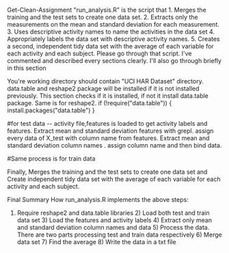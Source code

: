 Get-Clean-Assignment
"run_analysis.R" is the script that 1. Merges the training and the test sets to create one data set. 2. Extracts only the measurements on the mean and standard deviation for each measurement. 3. Uses descriptive activity names to name the activities in the data set 4. Appropriately labels the data set with descriptive activity names. 5. Creates a second, independent tidy data set with the average of each variable for each activity and each subject. Please go through that script. I've commented and described every sections clearly. I'll also go through briefly in this section

You're working directory should contain "UCI HAR Dataset" directory. data.table and reshape2 package will be installed if it is not installed previously. This section checks if it is installed, if not it install data.table package. Same is for reshape2. if (!require("data.table")) { install.packages("data.table") }

#for test data --
activity file,features is loaded to get activity labels and features. Extract mean and standard deviation features with grepl. assign every data of X_test with column name from features. Extract mean and standard deviation column names . assign column name and then bind data.

#Same process is for train data

Finally, Merges the training and the test sets to create one data set and Create independent tidy data set with the average of each variable for each activity and each subject.

Final Summary How run_analysis.R implements the above steps:

1) Require reshape2 and data.table libraries 2) Load both test and train data set 3) Load the features and activity labels 4) Extract only mean and standard deviation column names and data 5) Process the data. There are two parts processing test and train data respectively 6) Merge data set 7) Find the average 8) Write the data in a txt file
